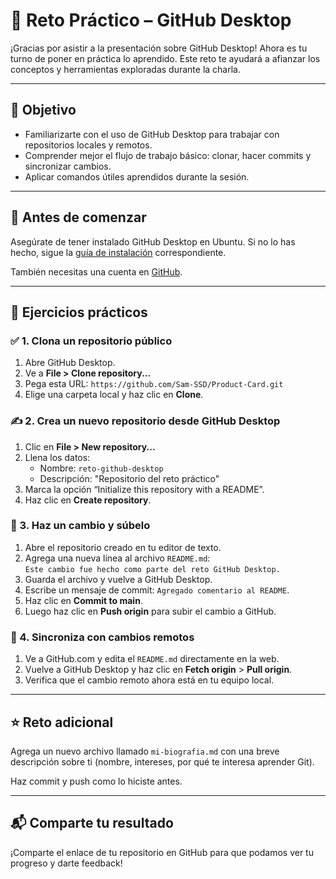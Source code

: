 # 🧩 Reto Práctico – GitHub Desktop

¡Gracias por asistir a la presentación sobre GitHub Desktop! Ahora es tu turno de poner en práctica lo aprendido. Este reto te ayudará a afianzar los conceptos y herramientas exploradas durante la charla.

---

## 🎯 Objetivo

- Familiarizarte con el uso de GitHub Desktop para trabajar con repositorios locales y remotos.
- Comprender mejor el flujo de trabajo básico: clonar, hacer commits y sincronizar cambios.
- Aplicar comandos útiles aprendidos durante la sesión.

---

## 🚀 Antes de comenzar

Asegúrate de tener instalado GitHub Desktop en Ubuntu. Si no lo has hecho, sigue la [guía de instalación](./README.md) correspondiente.

También necesitas una cuenta en [GitHub](https://github.com/).

---

## 🧪 Ejercicios prácticos

### ✅ 1. Clona un repositorio público

1. Abre GitHub Desktop.
2. Ve a **File > Clone repository...**
3. Pega esta URL: `https://github.com/Sam-SSD/Product-Card.git`
4. Elige una carpeta local y haz clic en **Clone**.

### ✍️ 2. Crea un nuevo repositorio desde GitHub Desktop

1. Clic en **File > New repository...**
2. Llena los datos:
   - Nombre: `reto-github-desktop`
   - Descripción: "Repositorio del reto práctico"
3. Marca la opción “Initialize this repository with a README”.
4. Haz clic en **Create repository**.

### 📝 3. Haz un cambio y súbelo

1. Abre el repositorio creado en tu editor de texto.
2. Agrega una nueva línea al archivo `README.md`:  
   `Este cambio fue hecho como parte del reto GitHub Desktop.`
3. Guarda el archivo y vuelve a GitHub Desktop.
4. Escribe un mensaje de commit: `Agregado comentario al README`.
5. Haz clic en **Commit to main**.
6. Luego haz clic en **Push origin** para subir el cambio a GitHub.

### 🔄 4. Sincroniza con cambios remotos

1. Ve a GitHub.com y edita el `README.md` directamente en la web.
2. Vuelve a GitHub Desktop y haz clic en **Fetch origin** > **Pull origin**.
3. Verifica que el cambio remoto ahora está en tu equipo local.

---

## ⭐ Reto adicional

Agrega un nuevo archivo llamado `mi-biografia.md` con una breve descripción sobre ti (nombre, intereses, por qué te interesa aprender Git).

Haz commit y push como lo hiciste antes.

---

## 📬 Comparte tu resultado

¡Comparte el enlace de tu repositorio en GitHub para que podamos ver tu progreso y darte feedback!
